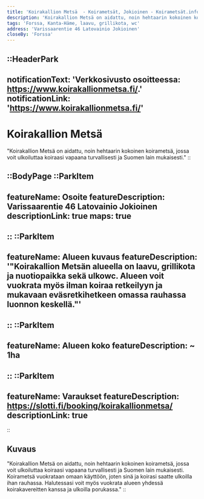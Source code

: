 ```yaml
---
title: 'Koirakallion Metsä  - Koirametsät, Jokioinen - Koirametsät.info'
description: 'Koirakallion Metsä on aidattu, noin hehtaarin kokoinen koirametsä, jossa voit ulkoiluttaa koiraasi vapaana turvallisesti ja Suomen lain mukaisesti.'
tags: 'Forssa, Kanta-Häme, laavu, grillikota, wc'
address: 'Varissaarentie 46 Latovainio Jokioinen'
closeBy: 'Forssa'
---
```


::HeaderPark
---

notificationText: 'Verkkosivusto osoitteessa: https://www.koirakallionmetsa.fi/.'
notificationLink: 'https://www.koirakallionmetsa.fi/'
---
# Koirakallion Metsä
"Koirakallion Metsä on aidattu, noin hehtaarin kokoinen koirametsä, jossa voit ulkoiluttaa koiraasi vapaana turvallisesti ja Suomen lain mukaisesti."
::

::BodyPage
::ParkItem
---
featureName: Osoite
featureDescription: Varissaarentie 46 Latovainio Jokioinen
descriptionLink: true
maps: true
---
::
::ParkItem
---
featureName: Alueen kuvaus
featureDescription: '"Koirakallion Metsän alueella on laavu, grillikota ja nuotiopaikka sekä ulkowc. Alueen voit vuokrata myös ilman koiraa retkeilyyn ja mukavaan eväsretkihetkeen omassa rauhassa luonnon keskellä."'
---
::
::ParkItem
---
featureName: Alueen koko
featureDescription: ~ 1ha
---
::
::ParkItem
---
featureName: Varaukset
featureDescription: https://slotti.fi/booking/koirakallionmetsa/
descriptionLink: true
---
::
## Kuvaus
"Koirakallion Metsä on aidattu, noin hehtaarin kokoinen koirametsä, jossa voit ulkoiluttaa koiraasi vapaana turvallisesti ja Suomen lain mukaisesti. Koirametsä vuokrataan omaan käyttöön, joten sinä ja koirasi saatte ulkoilla ihan rauhassa. Halutessasi voit myös vuokrata alueen yhdessä koirakavereitten kanssa ja ulkoilla porukassa."
::